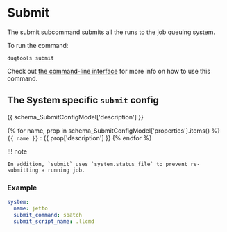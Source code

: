 # Submit

The submit subcommand submits all the runs to the job queuing system.

To run the command:

`duqtools submit`

Check out [the command-line interface](../command-line-interface.md#clean) for more info on how to use this command.

## The System specific `submit` config

{{ schema_SubmitConfigModel['description'] }}

{% for name, prop in schema_SubmitConfigModel['properties'].items() %}
`{{ name }}`
: {{ prop['description'] }}
{% endfor %}

!!! note

    In addition, `submit` uses `system.status_file` to prevent re-submitting a running job.

### Example

```yaml title="duqtools.yaml"
system:
  name: jetto
  submit_command: sbatch
  submit_script_name: .llcmd
```
